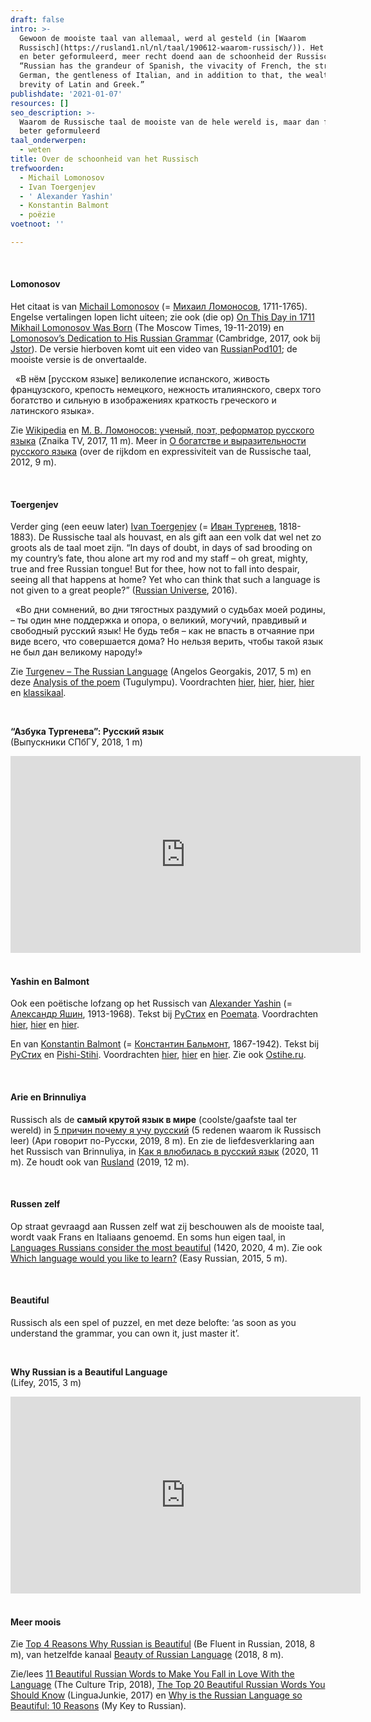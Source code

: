 ```yaml
---
draft: false
intro: >-
  Gewoon de mooiste taal van allemaal, werd al gesteld (in [Waarom
  Russisch](https://rusland1.nl/nl/taal/190612-waarom-russisch/)). Het is fraaier
  en beter geformuleerd, meer recht doend aan de schoonheid der Russische taal.
  “Russian has the grandeur of Spanish, the vivacity of French, the strength of
  German, the gentleness of Italian, and in addition to that, the wealth and
  brevity of Latin and Greek.”
publishdate: '2021-01-07'
resources: []
seo_description: >-
  Waarom de Russische taal de mooiste van de hele wereld is, maar dan fraaier en
  beter geformuleerd
taal_onderwerpen:
  - weten
title: Over de schoonheid van het Russisch
trefwoorden:
  - Michail Lomonosov
  - Ivan Toergenjev
  - ' Alexander Yashin'
  - Konstantin Balmont
  - poëzie
voetnoot: ''

---
```


<br/>

#### Lomonosov

Het citaat is van [Michail Lomonosov](https://nl.wikipedia.org/wiki/Michail_Lomonosov) (= [Михаил Ломоносов](https://ru.wikipedia.org/wiki/%D0%9B%D0%BE%D0%BC%D0%BE%D0%BD%D0%BE%D1%81%D0%BE%D0%B2,_%D0%9C%D0%B8%D1%85%D0%B0%D0%B8%D0%BB_%D0%92%D0%B0%D1%81%D0%B8%D0%BB%D1%8C%D0%B5%D0%B2%D0%B8%D1%87), 1711-1765). Engelse vertalingen lopen licht uiteen; zie ook (die op) [On This Day in 1711 Mikhail Lomonosov Was Born](https://www.themoscowtimes.com/2019/11/19/on-this-day-in-1711-mikhail-lomonosov-was-born-a68224) (The Moscow Times, 19-11-2019) en [Lomonosov’s Dedication to His Russian Grammar](https://www.cambridge.org/core/journals/slavic-review/article/abs/lomonosovs-dedication-to-his-russian-grammar/FC369D18C11D6623D351F44D110B2DB3) (Cambridge, 2017, ook bij [Jstor](https://www.jstor.org/stable/2492939?seq=1)). De versie hierboven komt uit een video van [RussianPod101](https://youtu.be/5EoGhEnH87w?t=210); de mooiste versie is de onvertaalde. 

&nbsp;&nbsp;«В нём [русском языке] великолепие испанского, живость французского, крепость немецкого, нежность италиянского, сверх того богатство и сильную в изображениях краткость греческого и латинского языка».


Zie [Wikipedia](https://ru.wikipedia.org/wiki/%D0%A0%D0%BE%D1%81%D1%81%D0%B8%D0%B9%D1%81%D0%BA%D0%B0%D1%8F_%D0%B3%D1%80%D0%B0%D0%BC%D0%BC%D0%B0%D1%82%D0%B8%D0%BA%D0%B0) en [М. В. Ломоносов:  ученый, поэт, реформатор русского языка](https://youtu.be/23w82KWbjl0) (Znaika TV, 2017, 11 m). Meer in [О богатстве и выразительности русского языка](https://youtu.be/6hbkTMf9N-s) (over de rijkdom en expressiviteit van de Russische taal, 2012, 9 m).

<br/>



#### Toergenjev

Verder ging (een eeuw later) [Ivan Toergenjev](https://nl.wikipedia.org/wiki/Ivan_Toergenjev) (= [Иван Тургенев](https://ru.wikipedia.org/wiki/%D0%A2%D1%83%D1%80%D0%B3%D0%B5%D0%BD%D0%B5%D0%B2,_%D0%98%D0%B2%D0%B0%D0%BD_%D0%A1%D0%B5%D1%80%D0%B3%D0%B5%D0%B5%D0%B2%D0%B8%D1%87), 1818-1883). De Russische taal als houvast, en als gift aan een volk dat wel net zo groots als de taal moet zijn. “In days of doubt, in days of sad brooding on my country’s fate, thou alone art my rod and my staff – oh great, mighty, true and free Russian tongue! But for thee, how not to fall into despair, seeing all that happens at home? Yet who can think that such a language is not given to a great people?” ([Russian Universe](https://russianuniverse.org/2016/06/20/the-russian-language/), 2016).


&nbsp;&nbsp;«Во дни сомнений, во дни тягостных раздуми­й о судьбах моей родины, – ты один мне поддержка и опора, о великий, могучий, правдивый и свободный русский язык! Не будь тебя – как не впасть в отчаяние при виде в­сего, что совершается дома? Но нельзя верить, чтобы такой язык не был дан великому народу!»

Zie [Turgenev – The Russian Language](https://youtu.be/1xCECrvaiRA) (Angelos Georgakis, 2017, 5 m) en deze [Analysis of the poem](https://tugulympu.ru/en/russkii-yazyk-chitat-prozu-my-sohranim-tebya-russkaya-rech-analiz-stihotvoreniya-v/) (Tugulympu). Voordrachten [hier](https://youtu.be/HxHlFuONv3o), [hier](https://youtu.be/jOZqU-hdnT8), [hier](https://youtu.be/kC7dzQLIjZs), [hier](https://youtu.be/ko3Ue3JKcjE) en [klassikaal](https://youtu.be/GoDyod4j3ZQ).

<br/>


**“Азбука Тургенева”: Русский язык** <br/>(Выпускники СПбГУ, 2018, 1 m)

<iframe width="560" height="315" src="https://www.youtube.com/embed/ZGgEYocYu40" frameborder="0" allow="accelerometer; autoplay; clipboard-write; encrypted-media; gyroscope; picture-in-picture" allowfullscreen></iframe>

<br/>


<br/>


#### Yashin en Balmont

Ook een poëtische lofzang op het Russisch van [Alexander Yashin](https://en.wikipedia.org/wiki/Alexander_Yashin) (= [Александр Яшин](https://ru.wikipedia.org/wiki/%D0%AF%D1%88%D0%B8%D0%BD,_%D0%90%D0%BB%D0%B5%D0%BA%D1%81%D0%B0%D0%BD%D0%B4%D1%80_%D0%AF%D0%BA%D0%BE%D0%B2%D0%BB%D0%B5%D0%B2%D0%B8%D1%87), 1913-1968). Tekst bij [РуСтих](https://rustih.ru/aleksandr-yashin-russkij-yazyk/) en [Poemata](https://poemata.ru/poets/yashin-aleksandr/russkiy-yazyk/). Voordrachten [hier](https://youtu.be/X4bdcGJmrDQ), [hier](https://youtu.be/8GrR10LPOHY) en [hier](https://youtu.be/DJKBFP_Vb8g).

En van [Konstantin Balmont](https://nl.wikipedia.org/wiki/Konstantin_Balmont) (= [Константин Бальмонт](https://ru.wikipedia.org/wiki/%D0%91%D0%B0%D0%BB%D1%8C%D0%BC%D0%BE%D0%BD%D1%82,_%D0%9A%D0%BE%D0%BD%D1%81%D1%82%D0%B0%D0%BD%D1%82%D0%B8%D0%BD_%D0%94%D0%BC%D0%B8%D1%82%D1%80%D0%B8%D0%B5%D0%B2%D0%B8%D1%87), 1867-1942). Tekst bij [РуСтих](https://rustih.ru/konstantin-balmont-russkij-yazyk/) en [Pishi-Stihi](https://pishi-stihi.ru/russkij-yazyk-balmont.html). Voordrachten [hier](https://youtu.be/lQpe02aAKIk), [hier](https://youtu.be/XlPifQMd_tI) en [hier](https://youtu.be/AkGt2NJLQ5c). Zie ook [Ostihe.ru](https://ostihe.ru/analiz-stihotvoreniya/balmonta/rossiya).



<br/>

#### Arie en Brinnuliya

Russisch als de **самый крутой язык в мире** (coolste/gaafste taal ter wereld) in [5 причин почему я учу русский](https://youtu.be/y_NOlOb37c4?t=360) (5 redenen waarom ik Russisch leer) (Ари говорит по-Русски, 2019, 8 m).  En zie de liefdesverklaring aan het Russisch van Brinnuliya, in [Как я влюбилась в русский язык](https://youtu.be/7VHbt3JQjKA) (2020, 11 m). Ze houdt ook van [Rusland](https://youtu.be/RNI9BQ5sg0U) (2019, 12 m).


<br/>


#### Russen zelf

Op straat gevraagd aan Russen zelf wat zij beschouwen als de mooiste taal, wordt vaak Frans en Italiaans genoemd. En soms hun eigen taal, in [Languages Russians consider the most beautiful](https://youtu.be/SR0XMWHitB4) (1420, 2020, 4 m). Zie ook [Which language would you like to learn?](https://youtu.be/aU4rjIl5160) (Easy Russian, 2015, 5 m).

<br/> 

#### Beautiful 

Russisch als een spel of puzzel, en met deze belofte: ‘as soon as you understand the grammar, you can own it, just master it’.

<br/>

**Why Russian is a Beautiful Language**<br/>(Lifey, 2015, 3 m)

<iframe width="560" height="315" src="https://www.youtube.com/embed/BZZJlIb_LmA" frameborder="0" allow="accelerometer; autoplay; clipboard-write; encrypted-media; gyroscope; picture-in-picture" allowfullscreen></iframe>

 
<br/> 

<br/>


#### Meer moois

 
Zie [Top 4 Reasons Why Russian is Beautiful](https://youtu.be/FxDLBxWM8ns) (Be Fluent in Russian, 2018, 8 m), van hetzelfde kanaal  [Beauty of Russian Language](https://youtu.be/vyojZtS51KM) (2018, 8 m).


Zie/lees [11 Beautiful Russian Words to Make You Fall in Love With the Language](https://theculturetrip.com/europe/russia/articles/20-beautiful-words-that-will-make-you-fall-in-love-with-the-russian-language/) (The Culture Trip, 2018), [The Top 20 Beautiful Russian Words You Should Know](https://www.linguajunkie.com/russian/beautiful-russian-words-19) (LinguaJunkie, 2017) en [Why is the Russian Language so Beautiful: 10 Reasons](https://mykeytorussian.com/why-is-russian-beautiful/) (My Key to Russian).

 

 